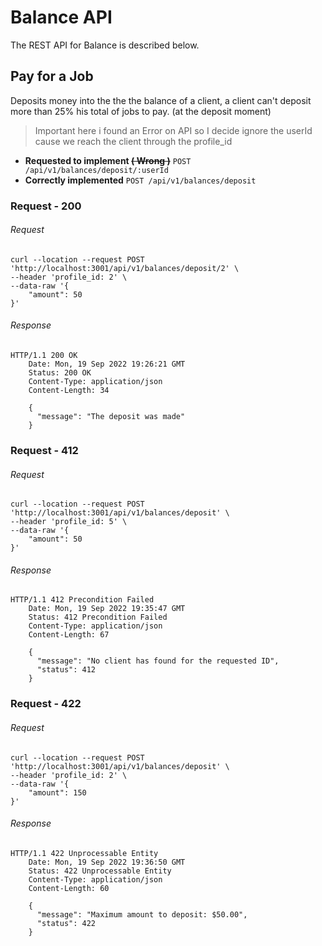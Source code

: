 # Balance API

The REST API for Balance is described below.

## Pay for a Job

Deposits money into the the the balance of a client, a client can't deposit more than 25% his total of jobs to pay. (at the deposit moment)

> Important here i found an Error on API so I decide ignore the userId cause we reach the client through the profile_id

* **Requested to implement ~~( Wrong )~~**
  `POST /api/v1/balances/deposit/:userId`
* **Correctly implemented**
  `POST /api/v1/balances/deposit`

### Request - 200

###### Request

```
curl --location --request POST 'http://localhost:3001/api/v1/balances/deposit/2' \
--header 'profile_id: 2' \
--data-raw '{ 
    "amount": 50
}'
```

###### Response

```
HTTP/1.1 200 OK
    Date: Mon, 19 Sep 2022 19:26:21 GMT
    Status: 200 OK
    Content-Type: application/json
    Content-Length: 34

    {
      "message": "The deposit was made"
    }
```

### Request - 412

###### Request

```
curl --location --request POST 'http://localhost:3001/api/v1/balances/deposit' \
--header 'profile_id: 5' \
--data-raw '{ 
    "amount": 50
}'
```

###### Response

```
HTTP/1.1 412 Precondition Failed
    Date: Mon, 19 Sep 2022 19:35:47 GMT
    Status: 412 Precondition Failed
    Content-Type: application/json
    Content-Length: 67

    {
      "message": "No client has found for the requested ID",
      "status": 412
    }
```

### Request - 422

###### Request

```
curl --location --request POST 'http://localhost:3001/api/v1/balances/deposit' \
--header 'profile_id: 2' \
--data-raw '{ 
    "amount": 150
}'
```

###### Response

```
HTTP/1.1 422 Unprocessable Entity
    Date: Mon, 19 Sep 2022 19:36:50 GMT
    Status: 422 Unprocessable Entity
    Content-Type: application/json
    Content-Length: 60

    {
      "message": "Maximum amount to deposit: $50.00",
      "status": 422
    }
```